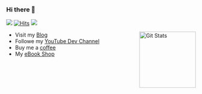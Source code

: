 ### Hi there 👋

![](https://img.shields.io/twitter/follow/dopitz?style=flat-square&logo=twitter&label=Followers) 
[![Hits](https://hits.seeyoufarm.com/api/count/incr/badge.svg?url=https%3A%2F%2Fgithub.com%2Fodan&count_bg=%2379C83D&title_bg=%23555555&icon=&icon_color=%23E7E7E7&title=Visits&edge_flat=true)](https://hits.seeyoufarm.com) 
![](https://komarev.com/ghpvc/?username=odan&color=green&style=flat-square) 

<a href="https://github.com/odan">
<img alt="Git Stats" src="https://github-readme-stats.vercel.app/api?username=odan&count_private=true&show_icons=true" align="right" height="150" />
</a>

* Visit my [Blog](https://odan.github.io/)
* Followe my [YouTube Dev Channel](https://www.youtube.com/c/DanielOpitz)
* Buy me a [coffee](https://ko-fi.com/dopitz)
* My [eBook Shop](https://ko-fi.com/dopitz/shop)


